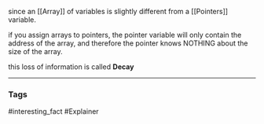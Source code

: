 since an [[Array]] of variables is slightly different from a [[Pointers]] variable.

if you assign arrays to pointers, the pointer variable will only contain the address of the array, and therefore the pointer knows NOTHING about the size of the array. 

this loss of information is called **Decay**

--- 
### Tags 
#interesting_fact 
#Explainer 
